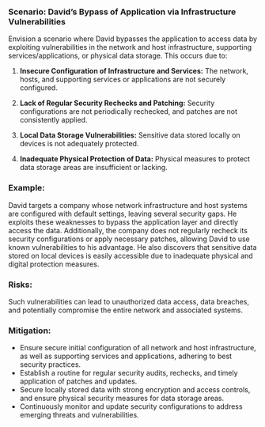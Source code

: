 ### Scenario: David’s Bypass of Application via Infrastructure Vulnerabilities 
Envision a scenario where David bypasses the application to access data by exploiting vulnerabilities in the network and host infrastructure, supporting services/applications, or physical data storage. This occurs due to: 

1. **Insecure Configuration of Infrastructure and Services:** The network, hosts, and supporting services or applications are not securely configured. 

2. **Lack of Regular Security Rechecks and Patching:** Security configurations are not periodically rechecked, and patches are not consistently applied. 

3. **Local Data Storage Vulnerabilities:** Sensitive data stored locally on devices is not adequately protected. 

4. **Inadequate Physical Protection of Data:** Physical measures to protect data storage areas are insufficient or lacking. 

### Example: 

David targets a company whose network infrastructure and host systems are configured with default settings, leaving several security gaps. He exploits these weaknesses to bypass the application layer and directly access the data. Additionally, the company does not regularly recheck its security configurations or apply necessary patches, allowing David to use known vulnerabilities to his advantage. He also discovers that sensitive data stored on local devices is easily accessible due to inadequate physical and digital protection measures. 

### Risks: 

Such vulnerabilities can lead to unauthorized data access, data breaches, and potentially compromise the entire network and associated systems. 

### Mitigation: 

- Ensure secure initial configuration of all network and host infrastructure, as well as supporting services and applications, adhering to best security practices. 
- Establish a routine for regular security audits, rechecks, and timely application of patches and updates. 
- Secure locally stored data with strong encryption and access controls, and ensure physical security measures for data storage areas. 
- Continuously monitor and update security configurations to address emerging threats and vulnerabilities. 